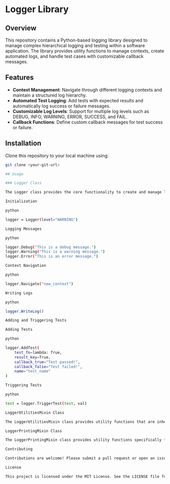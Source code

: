 # Logger Library

## Overview

This repository contains a Python-based logging library designed to manage complex hierarchical logging and testing within a software application. The library provides utility functions to manage contexts, create automated logs, and handle test cases with customizable callback messages.

## Features

- **Context Management**: Navigate through different logging contexts and maintain a structured log hierarchy.
- **Automated Test Logging**: Add tests with expected results and automatically log success or failure messages.
- **Customizable Log Levels**: Support for multiple log levels such as DEBUG, INFO, WARNING, ERROR, SUCCESS, and FAIL.
- **Callback Functions**: Define custom callback messages for test success or failure.

## Installation

Clone this repository to your local machine using:

```bash
git clone <your-git-url>

## Usage

### Logger Class

The Logger class provides the core functionality to create and manage logs.

Initialization

python

logger = Logger(level="WARNING")

Logging Messages

python

logger.Debug("This is a debug message.")
logger.Warning("This is a warning message.")
logger.Error("This is an error message.")

Context Navigation

python

logger.Navigate("new_context")

Writing Logs

python

logger.WriteLog()

Adding and Triggering Tests

Adding Tests

python

logger.AddTest(
    test_fn=lambda: True,
    result_key=True,
    callback_true="Test passed!",
    callback_false="Test failed!",
    name="test_name"
)

Triggering Tests

python

test = logger.TriggerTest(test, val)

LoggerUtilitiesMixin Class

The LoggerUtilitiesMixin class provides utility functions that are inherited by the Logger class. These include functions for context management, automatic naming of tests and contexts, and triggering test messages.

LoggerPrintingMixin Class

The LoggerPrintingMixin class provides utility functions specifically for printing and formatting log messages. These include functions for indenting messages, printing contexts, and managing print levels.

Contributing

Contributions are welcome! Please submit a pull request or open an issue to discuss your ideas.

License

This project is licensed under the MIT License. See the LICENSE file for more details.